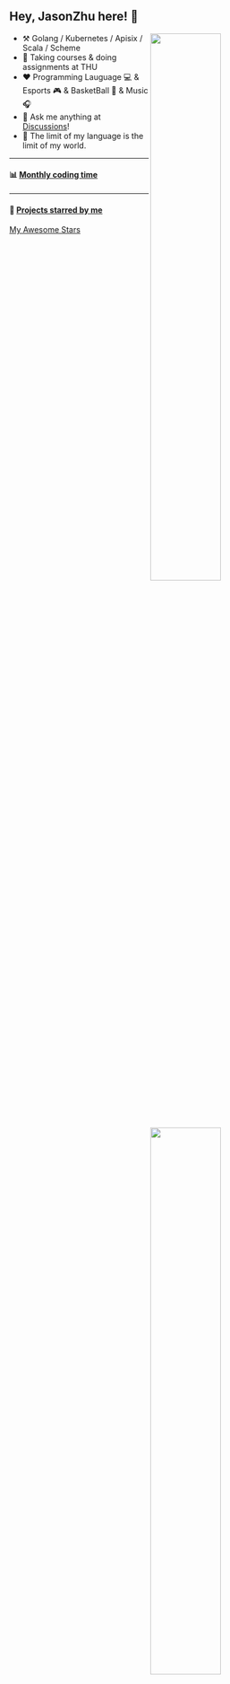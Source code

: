 <!--

Thank you if you like this profile README!

BUT, please DO NOT copy this and create your profile based on it.

You can use it as a reference, and copy a part of it, but DO NOT copy
all of this and create your profile based on it.

It is very common that you forget to change some information and leave
mine in your profile. This has happened too many times.

And, this profile README is auto-updated by GitHub Actions, you can read
[the official documentation](https://docs.github.com/actions) to learn
how to use it.

Only when you know what you are copying should you paste it. So, again,
please DO NOT copy this and create your profile based on it.

What's more, you can find other awesome profile READMEs at
https://github.com/abhisheknaiidu/awesome-github-profile-readme. There
could be a profile README that fits you better than this one.

Wish you a good-looking profile README!

                                   —— ouuan (https://github.com/ouuan)

-->

## Hey, JasonZhu here! :wave:

[<img align="right" width="50%" src="https://github-readme-stats-ouuan.vercel.app/api?username=Belyenochi&theme=dark&show_icons=true">](https://metrics.lecoq.io/ouuan#gh-dark-mode-only)
[<img align="right" width="50%" src="https://github-readme-stats-ouuan.vercel.app/api?username=Belyenochi&show_icons=true">](https://metrics.lecoq.io/ouuan#gh-light-mode-only)

-   :hammer_and_pick: Golang / Kubernetes / Apisix / Scala / Scheme
-   :seedling: Taking courses & doing assignments at THU
-   :hearts: Programming Lauguage 💻 & Esports 🎮 & BasketBall 🏀 & Music 🎧
-   :thought_balloon: Ask me anything at [Discussions](https://github.com/Belyenochi/Belyenochi/discussions/new)!
-   :cherry_blossom: The limit of my language is the limit of my world.

---

#### :bar_chart: [Monthly coding time](https://github.com/muety/wakapi)
<!--START_SECTION:waka-->
<!--END_SECTION:waka-->
---

#### :star2: [Projects starred by me](https://github.com/maguowei/starred)

[My Awesome Stars](AWESOME-STARS.md)
